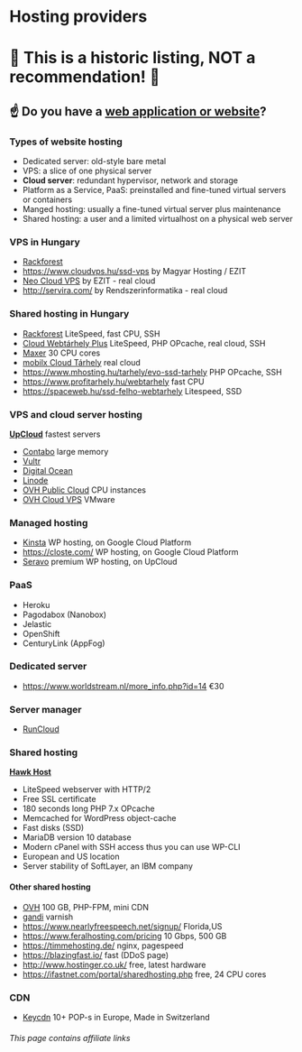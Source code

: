 # Hosting providers

# :stop_sign: This is a historic listing, NOT a recommendation! :stop_sign:

## :point_up: Do you have a [web application or website](/CV.md)?

### Types of website hosting

- Dedicated server: old-style bare metal
- VPS: a slice of one physical server
- **Cloud server**: redundant hypervisor, network and storage
- Platform as a Service, PaaS: preinstalled and fine-tuned virtual servers or containers
- Manged hosting: usually a fine-tuned virtual server plus maintenance
- Shared hosting: a user and a limited virtualhost on a physical web server

### VPS in Hungary

- [Rackforest](https://rackforest.hu/vps/linux-vps/)
- https://www.cloudvps.hu/ssd-vps by Magyar Hosting / EZIT
- [Neo Cloud VPS](https://www.cloud.hu/szerver/neo-cloud-vps/) by EZIT - real cloud
- http://servira.com/ by Rendszerinformatika - real cloud

### Shared hosting in Hungary

- [Rackforest](http://rackforest.hu/korlatlan-tarhely/) LiteSpeed, fast CPU, SSH
- [Cloud Webtárhely Plus](https://client.ezit.hu/aff.php?aff=036) LiteSpeed, PHP OPcache, real cloud, SSH
- [Maxer](https://maxer.hu/) 30 CPU cores
- [mobilx Cloud Tárhely](http://mobilxcloud.hu/ugyfelkapu/?affid=204) real cloud
- https://www.mhosting.hu/tarhely/evo-ssd-tarhely PHP OPcache, SSH
- https://www.profitarhely.hu/webtarhely fast CPU
- https://spaceweb.hu/ssd-felho-webtarhely Litespeed, SSD

### VPS and cloud server hosting

[**UpCloud**](https://www.upcloud.com/register/?promo=U29Q8S) fastest servers

- [Contabo](https://contabo.com/?show=vps) large memory
- [Vultr](https://www.vultr.com/?ref=6815796)
- [Digital Ocean](https://www.digitalocean.com/?refcode=1f29354cd6ab)
- [Linode](https://www.linode.com/?r=66de78b7ac99f79ec3a8e89a60c6c825dd107df1)
- [OVH Public Cloud](https://www.ovh.com/fr/public-cloud/instances/tarifs/#cpu) CPU instances
- [OVH Cloud VPS](https://www.ovh.ie/vps/vps-cloud.xml) VMware

### Managed hosting

- [Kinsta](https://kinsta.com/plans/?kaid=YGCOPZBOGRNQ) WP hosting, on Google Cloud Platform
- https://closte.com/ WP hosting, on Google Cloud Platform
- [Seravo](https://seravo.com/) premium WP hosting, on UpCloud

### PaaS

- Heroku
- Pagodabox (Nanobox)
- Jelastic
- OpenShift
- CenturyLink (AppFog)

### Dedicated server

- https://www.worldstream.nl/more_info.php?id=14 €30

### Server manager

- [RunCloud](https://runcloud.io/)

### Shared hosting

[**Hawk Host**](https://www.hawkhost.com/shared-web-hosting)

- LiteSpeed webserver with HTTP/2
- Free SSL certificate
- 180 seconds long PHP 7.x OPcache
- Memcached for WordPress object-cache
- Fast disks (SSD)
- MariaDB version 10 database
- Modern cPanel with SSH access thus you can use WP-CLI
- European and US location
- Server stability of SoftLayer, an IBM company

#### Other shared hosting

- [OVH](https://www.ovh.ie/web-hosting/) 100 GB, PHP-FPM, mini CDN
- [gandi](https://www.gandi.net/hosting/simple) varnish
- https://www.nearlyfreespeech.net/signup/ Florida,US
- https://www.feralhosting.com/pricing 10 Gbps, 500 GB
- https://timmehosting.de/ nginx, pagespeed
- https://blazingfast.io/ fast (DDoS page)
- http://www.hostinger.co.uk/ free, latest hardware
- https://ifastnet.com/portal/sharedhosting.php free, 24 CPU cores

### CDN

- [Keycdn](https://www.keycdn.com/?a=18666) 10+ POP-s in Europe, Made in Switzerland

###### This page contains affiliate links
